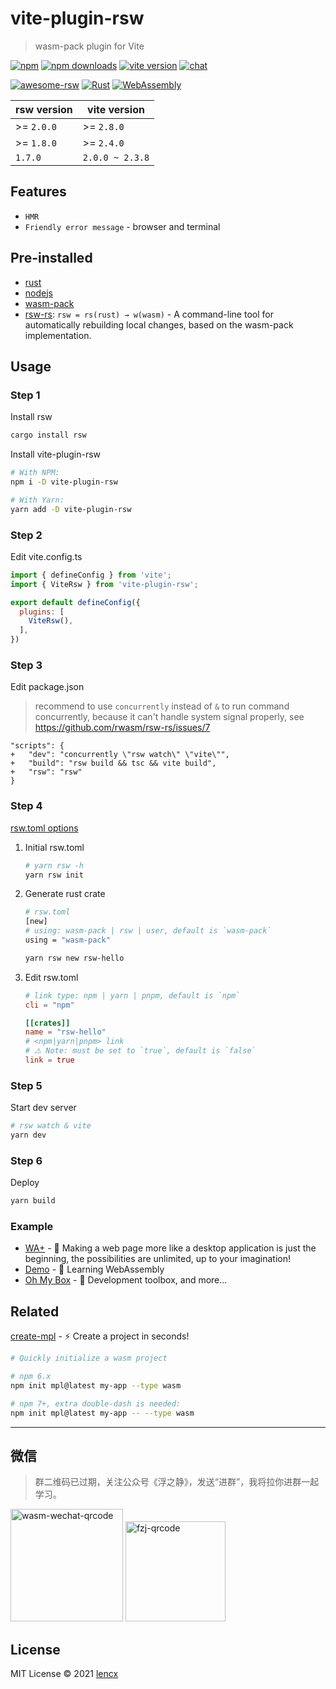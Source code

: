 # vite-plugin-rsw

> wasm-pack plugin for Vite

[![npm](https://img.shields.io/npm/v/vite-plugin-rsw.svg)](https://www.npmjs.com/package/vite-plugin-rsw)
[![npm downloads](https://img.shields.io/npm/dm/vite-plugin-rsw.svg)](https://npmjs.org/package/vite-plugin-rsw)
[![vite version](https://img.shields.io/badge/Vite-^2.0.0-000000?style=flat&labelColor=646cff)](https://github.com/vitejs/vite)
[![chat](https://img.shields.io/badge/chat-discord-blue?style=flat&logo=discord)](https://discord.gg/euyYWXTwmk)

[![awesome-rsw](./assets/awesome-rsw.svg)](https://github.com/lencx/awesome-rsw)
[![Rust](https://img.shields.io/badge/-Rust-DEA584?style=flat&logo=rust&logoColor=000000)](https://www.rust-lang.org)
[![WebAssembly](https://img.shields.io/badge/-WebAssembly-654FF0?style=flat&logo=webassembly&logoColor=ffffff)](https://webassembly.org)

|rsw version|vite version|
|---|---|
| >= `2.0.0`| >= `2.8.0`|
| >= `1.8.0`| >= `2.4.0`|
|`1.7.0`|`2.0.0 ~ 2.3.8`|

## Features

- `HMR`
- `Friendly error message` - browser and terminal

## Pre-installed

- [rust](https://www.rust-lang.org/learn/get-started)
- [nodejs](https://nodejs.org)
- [wasm-pack](https://github.com/rustwasm/wasm-pack)
- [rsw-rs](https://github.com/lencx/rsw-rs): `rsw = rs(rust) → w(wasm)` - A command-line tool for automatically rebuilding local changes, based on the wasm-pack implementation.

## Usage

### Step 1

Install rsw

```bash
cargo install rsw
```

Install vite-plugin-rsw

```bash
# With NPM:
npm i -D vite-plugin-rsw

# With Yarn:
yarn add -D vite-plugin-rsw
```

### Step 2

Edit vite.config.ts

```js
import { defineConfig } from 'vite';
import { ViteRsw } from 'vite-plugin-rsw';

export default defineConfig({
  plugins: [
    ViteRsw(),
  ],
})
```

### Step 3

Edit package.json
> recommend to use `concurrently`  instead of `&` to run command concurrently, because it can't handle system signal properly, see https://github.com/rwasm/rsw-rs/issues/7
```json5
"scripts": {
+   "dev": "concurrently \"rsw watch\" \"vite\"",
+   "build": "rsw build && tsc && vite build",
+   "rsw": "rsw"
}
```

### Step 4

[rsw.toml options](https://github.com/rwasm/rsw-rs#options)

1. Initial rsw.toml

   ```bash
   # yarn rsw -h
   yarn rsw init
   ```

2. Generate rust crate

   ```bash
   # rsw.toml
   [new]
   # using: wasm-pack | rsw | user, default is `wasm-pack`
   using = "wasm-pack"
   ```

   ```bash
   yarn rsw new rsw-hello
   ```

3. Edit rsw.toml

   ```toml
   # link type: npm | yarn | pnpm, default is `npm`
   cli = "npm"

   [[crates]]
   name = "rsw-hello"
   # <npm|yarn|pnpm> link
   # ⚠️ Note: must be set to `true`, default is `false`
   link = true
   ```

### Step 5

Start dev server

```bash
# rsw watch & vite
yarn dev
```

### Step 6

Deploy

```bash
yarn build
```

### Example

- [WA+](https://github.com/lencx/WA) - 🤩 Making a web page more like a desktop application is just the beginning, the possibilities are unlimited, up to your imagination!
- [Demo](https://github.com/lencx/learn-wasm) - 🎲 Learning WebAssembly
- [Oh My Box](https://github.com/lencx/OhMyBox) - 🔮 Development toolbox, and more...

## Related

[create-mpl](https://github.com/lencx/create-mpl) - ⚡️ Create a project in seconds!

```bash
# Quickly initialize a wasm project

# npm 6.x
npm init mpl@latest my-app --type wasm

# npm 7+, extra double-dash is needed:
npm init mpl@latest my-app -- --type wasm
```

---

## 微信

> 群二维码已过期，关注公众号《浮之静》，发送“进群”，我将拉你进群一起学习。

<img height="180" src="./assets/wasm-qrcode.png" alt="wasm-wechat-qrcode" /> <img height="160" src="./assets/fzj-qrcode.png" alt="fzj-qrcode" />

## License

MIT License © 2021 [lencx](https://github.com/lencx)
